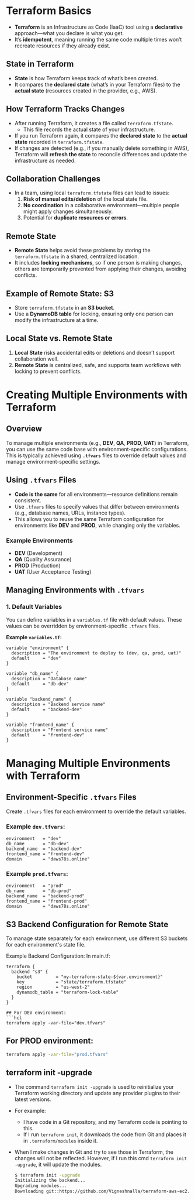 # Terraform Basics

- **Terraform** is an Infrastructure as Code (IaaC) tool using a **declarative** approach—what you declare is what you get.
- It’s **idempotent**, meaning running the same code multiple times won’t recreate resources if they already exist.

## State in Terraform

- **State** is how Terraform keeps track of what’s been created.
- It compares the **declared state** (what’s in your Terraform files) to the **actual state** (resources created in the provider, e.g., AWS).

## How Terraform Tracks Changes

- After running Terraform, it creates a file called `terraform.tfstate`.
  - This file records the actual state of your infrastructure.
- If you run Terraform again, it compares the **declared state** to the **actual state** recorded in `terraform.tfstate`.
- If changes are detected (e.g., if you manually delete something in AWS), Terraform will **refresh the state** to reconcile differences and update the infrastructure as needed.

## Collaboration Challenges

- In a team, using local `terraform.tfstate` files can lead to issues:
  1. **Risk of manual edits/deletion** of the local state file.
  2. **No coordination** in a collaborative environment—multiple people might apply changes simultaneously.
  3. Potential for **duplicate resources or errors**.

## Remote State

- **Remote State** helps avoid these problems by storing the `terraform.tfstate` in a shared, centralized location.
- It includes **locking mechanisms**, so if one person is making changes, others are temporarily prevented from applying their changes, avoiding conflicts.

## Example of Remote State: S3

- Store `terraform.tfstate` in an **S3 bucket**.
- Use a **DynamoDB table** for locking, ensuring only one person can modify the infrastructure at a time.

## Local State vs. Remote State

1. **Local State** risks accidental edits or deletions and doesn’t support collaboration well.
2. **Remote State** is centralized, safe, and supports team workflows with locking to prevent conflicts.


# Creating Multiple Environments with Terraform

## Overview
To manage multiple environments (e.g., **DEV**, **QA**, **PROD**, **UAT**) in Terraform, you can use the same code base with environment-specific configurations. This is typically achieved using **`.tfvars`** files to override default values and manage environment-specific settings.

## Using `.tfvars` Files

- **Code is the same** for all environments—resource definitions remain consistent.
- Use `.tfvars` files to specify values that differ between environments (e.g., database names, URLs, instance types).
- This allows you to reuse the same Terraform configuration for environments like **DEV** and **PROD**, while changing only the variables.

### Example Environments
- **DEV** (Development)
- **QA** (Quality Assurance)
- **PROD** (Production)
- **UAT** (User Acceptance Testing)

## Managing Environments with `.tfvars`

### 1. **Default Variables**
You can define variables in a `variables.tf` file with default values. These values can be overridden by environment-specific `.tfvars` files.

**Example `variables.tf`:**
```hcl
variable "environment" {
  description = "The environment to deploy to (dev, qa, prod, uat)"
  default     = "dev"
}

variable "db_name" {
  description = "Database name"
  default     = "db-dev"
}

variable "backend_name" {
  description = "Backend service name"
  default     = "backend-dev"
}

variable "frontend_name" {
  description = "Frontend service name"
  default     = "frontend-dev"
}
```
# Managing Multiple Environments with Terraform

## Environment-Specific `.tfvars` Files

Create `.tfvars` files for each environment to override the default variables.

### Example `dev.tfvars`:
```hcl
environment   = "dev"
db_name       = "db-dev"
backend_name  = "backend-dev"
frontend_name = "frontend-dev"
domain        = "daws78s.online"
```
### Example `prod.tfvars`:
```hcl
environment   = "prod"
db_name       = "db-prod"
backend_name  = "backend-prod"
frontend_name = "frontend-prod"
domain        = "daws78s.online"
```
## S3 Backend Configuration for Remote State
To manage state separately for each environment, use different S3 buckets for each environment's state file.


Example Backend Configuration:
In main.tf:
```hcl
terraform {
  backend "s3" {
    bucket         = "my-terraform-state-${var.environment}"
    key            = "state/terraform.tfstate"
    region         = "us-west-2"
    dynamodb_table = "terraform-lock-table"
  }
}

## For DEV environment:
```hcl
terraform apply -var-file="dev.tfvars"
```
## For PROD environment:
```bash 
terraform apply -var-file="prod.tfvars"
```
## terraform init -upgrade

- The command `terraform init -upgrade` is used to reinitialize your Terraform working directory and update any provider plugins to their latest versions.

- For example:
  - I have code in a Git repository, and my Terraform code is pointing to this.
  - If I run `terraform init`, it downloads the code from Git and places it in `.terraform/modules` inside it.

- When I make changes in Git and try to see those in Terraform, the changes will not be reflected. However, if I run this cmd `terraform init -upgrade`, it will update the modules.
  
  ```bash
  $ terraform init -upgrade
  Initializing the backend...
  Upgrading modules...
  Downloading git::https://github.com/Vigneshnalla/terraform-aws-ec2.git?ref=main for ec2-test...       


